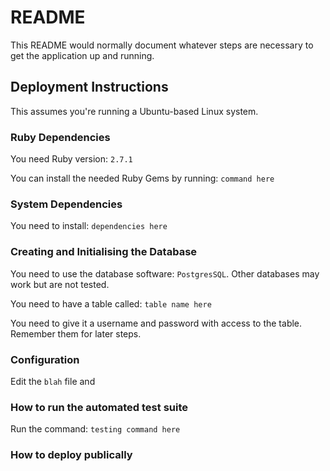 # README

This README would normally document whatever steps are necessary to get the
application up and running.

## Deployment Instructions
This assumes you're running a Ubuntu-based Linux system.

### Ruby Dependencies
You need Ruby version: `2.7.1`

You can install the needed Ruby Gems by running: `command here`

### System Dependencies
You need to install: `dependencies here`

### Creating and Initialising the Database
You need to use the database software: `PostgresSQL`. Other databases may work but are not tested.

You need to have a table called: `table name here`

You need to give it a username and password with access to the table. Remember them for later steps.

### Configuration
Edit the `blah` file and 

### How to run the automated test suite
Run the command: `testing command here`

### How to deploy publically
